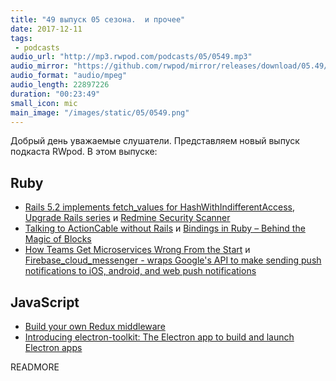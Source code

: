 ```yaml
---
title: "49 выпуск 05 сезона.  и прочее"
date: 2017-12-11
tags:
 - podcasts
audio_url: "http://mp3.rwpod.com/podcasts/05/0549.mp3"
audio_mirror: "https://github.com/rwpod/mirror/releases/download/05.49/0549.mp3"
audio_format: "audio/mpeg"
audio_length: 22897226
duration: "00:23:49"
small_icon: mic
main_image: "/images/static/05/0549.png"
---
```


Добрый день уважаемые слушатели. Представляем новый выпуск подкаста RWpod. В этом выпуске:

## Ruby

 - [Rails 5.2 implements fetch_values for HashWithIndifferentAccess](http://blog.bigbinary.com/2017/12/06/rails-5-2-implements-fetch_values-for-hashwithindifferentaccess.html), [Upgrade Rails series](https://www.ombulabs.com/blog/tags/upgrades) и [Redmine Security Scanner](https://plan.io/redmine-security-scanner/)
 - [Talking to ActionCable without Rails](https://robots.thoughtbot.com/talking-to-actioncable-without-rails) и [Bindings in Ruby – Behind the Magic of Blocks](https://blog.rebased.pl/2017/11/30/bindings-in-ruby-behind-the-magic-of-blocks.html)
 - [How Teams Get Microservices Wrong From the Start](https://buttercms.com/books/microservices-for-startups/how-teams-get-microservices-wrong-from-the-start) и [Firebase_cloud_messenger - wraps Google's API to make sending push notifications to iOS, android, and web push notifications](https://github.com/patientslikeme/firebase_cloud_messenger)

## JavaScript

 - [Build your own Redux middleware](https://blog.campvanilla.com/redux-middleware-basics-getting-started-17dc31c6435c)
 - [Introducing electron-toolkit: The Electron app to build and launch Electron apps](https://hackernoon.com/introducing-electron-toolkit-the-electron-app-to-build-and-launch-electron-apps-6530450e257e)

READMORE
